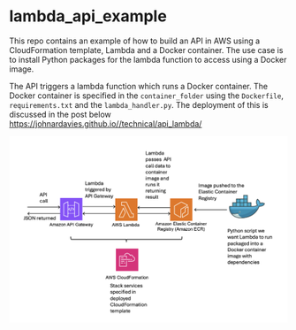 # lambda_api_example

This repo contains an example of how to build an API in AWS using a CloudFormation template, Lambda and a Docker container. The use case is to install Python packages for the lambda function to access using a Docker image. 

The API triggers a lambda function which runs a Docker container.
The Docker container is specified in the `container_folder` using the `Dockerfile`, `requirements.txt` and the `lambda_handler.py`. The deployment of this is discussed in the post below
https://johnardavies.github.io//technical/api_lambda/

![api_schematic](/api_schematic.png)



